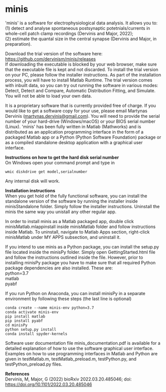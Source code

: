 # minis

'minis' is a software for electrophysiological data analysis.
It allows you to:\
(1) detect and analyse spontaneous postsynaptic potetnials/currents in whole-cell patch clamp recordings (Dervinis and Major, 2022);\
(2) estimate the quantal size in the central synapse (Dervinis and Major, in preparation).

Download the trial version of the software here: https://github.com/dervinism/minis/releases  \
If downloading the executable is blocked by your web browser, make sure that the executable file is kept and not discarded. To install the trial version on your PC, please follow the installer instructions. As part of the installation process, you will have to install Matlab Runtime. The trial version comes with inbuilt data, so you can try out running the software in various modes: Detect, Detect and Compare, Automatic Distribution Fitting, and Simulate. You will not be able to load your own data.

It is a proprietary software that is currently provided free of charge. If you would like to get a software copy for your use, please email Martynas Dervinis (martynas.dervinis@gmail.com). You will need to provide the serial number of your hard-drive (Windows/macOS) or your BIOS serial number (Linux). 'minis' has been fully written in Matlab (Mathworks) and is distributed as an application programming interface in the form of a packaged Matlab app or a Python (Python Software Foundation) package or as a compiled standalone desktop application with a graphical user interface.

**Instructions on how to get the hard disk serial number**\
On Windows open your command prompt and type in
```
wmic diskdrive get model,serialnumber
```
Any internal disk will work.

**Installation instructions**\
When you get hold of the fully functional software, you can install the standalone version of the software by running the installer inside minisStandalone folder. Simply follow the installer instructions. Uninstall the minis the same way you unistall any other regular app.

In order to install minis as a Matlab packaged app, double click minisMatlab.mlappinstall inside minisMatlab folder and follow instructions inside Matlab. To uninstall, navigate to Matlab Apps section, right-click minisMatlab under MY APPS subsection, and uninstall it.

If you intend to use minis as a Python package, you can install the setup.py file located inside the minisPy folder. Simply open GettingStarted.html file and follow the instructions outlined inside the file. However, prior to installing minisPy package you have to make sure that all required Python package dependencies are also installed. These are:\
python=3.7\
matlab\
pyabf

If you run Python on Anaconda, you can install minisPy in a separate environment by following these steps (the last line is optional)
```
conda create --name minis-env python=3.7
conda activate minis-env
pip install matlab
pip install pyabf
cd minisPy
python setup.py install
conda install spyder-kernels
```

Software user documentation file minis_documentation.pdf is available for a detailed explanation of how to use the software graphical user interface. Examples on how to use programming interfaces in Matlab and Python are given in testMatlab.m, testMatlab_preload.m, testPython.py, and testPython_preload.py files.

**References**\
Dervinis, M, Major, G (2022) bioRxiv 2022.03.20.485046; doi: https://doi.org/10.1101/2022.03.20.485046
